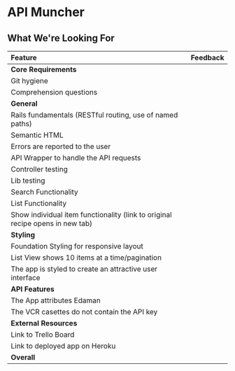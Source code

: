 # API Muncher
## What We're Looking For

Feature | Feedback
:------------- | :-------------
**Core Requirements** | 
Git hygiene | 
Comprehension questions | 
**General** | 
Rails fundamentals (RESTful routing, use of named paths) | 
Semantic HTML | 
Errors are reported to the user | 
API Wrapper to handle the API requests | 
Controller testing | 
Lib testing | 
Search Functionality | 
List Functionality | 
Show individual item functionality (link to original recipe opens in new tab) | 
**Styling** | 
Foundation Styling for responsive layout | 
List View shows 10 items at a time/pagination | 
The app is styled to create an attractive user interface | 
**API Features** | 
The App attributes Edaman | 
The VCR casettes do not contain the API key | 
**External Resources** | 
Link to Trello Board | 
Link to deployed app on Heroku | 
**Overall** | 

